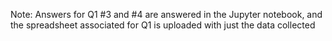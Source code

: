 Note: Answers for Q1 #3 and #4 are answered in the Jupyter notebook, and the spreadsheet associated for Q1 is uploaded with just the data collected
